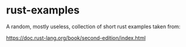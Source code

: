 # rust-examples
A random, mostly useless, collection of short rust examples taken from:

https://doc.rust-lang.org/book/second-edition/index.html


